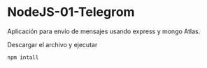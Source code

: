 # NodeJS-01-Telegrom
Aplicación para envío de mensajes usando express y mongo Atlas.

Descargar el archivo y ejecutar 
```
npm intall
```
